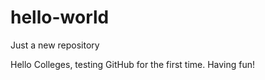 # hello-world
Just a new repository

Hello Colleges, 
testing GitHub for the first time. 
Having fun! 
